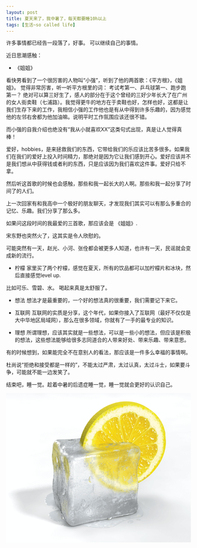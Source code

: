 ```yaml
---
layout: post
title: 夏天来了，我中暑了，每天都要睡10h以上
tags: [生活~so called life]
---
```



许多事情都已经告一段落了，好事。
可以继续自己的事情。

近日思潮感触：

- 《姐姐》

看快男看到了一个很厉害的人物叫“小强”，听到了他的两首歌：《平方根》，《姐姐》。
觉得非常厉害，听一听平方根里的词： 考试考第一、乒乓球第一、跑步跑第一？
绝对可以算三好生了，感人的部分在于这个曾经的三好少年长大了在广州的女人街卖鞋（七浦路）。我觉得更牛的地方在于卖鞋也好，怎样也好，这都是让我们生存下来的工作，我相信小强的工作他也是有从中得到许多乐趣的，因为感觉他的左邻右舍都为他加油嘛。说明平时工作氛围应该还很不错。

而小强的自我介绍也绝没有“我从小就喜欢XX”这类句式出现，真是让人觉得真棒！

爱好，hobbies，是来拯救我们的东西，它带给我们的乐应该比苦多很多。如果我们在我们的爱好上投入时间精力，那绝对是因为它让我们感到开心。爱好应该并不是我们想从中获得钱或者利的东西，只是应该因为我们喜欢这件事。爱好只给不拿。

然后听这首歌的时候也会感触，那些和我一起长大的人啊。那些和我一起分享了时间了的人们。

上一次回家有和我高中一个极好的朋友聊天，才发现我们其实可以有那么多重合的记忆、乐趣。我们分享了那么多。

如果问这段时间的我最爱的三首歌，那应该会是 《姐姐》.

宋东野也突然火了，这其实是令人欣慰的。

可能突然有一天，赵光、小河、张佺都会被更多人知道，也许有一天，民谣就会变成新的流行。

- 柠檬
家里买了两个柠檬，感觉在夏天，所有的饮品都可以加柠檬片和冰块，然后直接感觉level up.

比如可乐、雪碧、水。
喝起来真是太舒服了。

- 想法
想法才是最重要的，一个好的想法真的很重要，我们需要记下来它。

- 互联网
互联网的实质是分享，这个年代，如果你接入了互联网（最好不仅仅是大中华地区局域网），那么在很多领域，你就有了一手的最专业的知识。

- 理想
所谓理想，应该其实就是一些想法，可以是一些小的想法，但应该是积极的想法，这些想法能够给很多志同道合的人带来好处、带来乐趣、带来意思。

有的时候想到，如果能完全不在意别人的看法，那应该是一件多么幸福的事情啊。

杜尚说“拒绝和接受都是一样的”，不能太过严肃，太过认真，太过斗士，如果要斗争，可能就不能一边发笑了。

结束吧，睡一觉。趁着中暑的后遗症睡一觉，睡一觉就会更好的认识自己。

![](../assets/figures/summer_is_coming_big.png)

